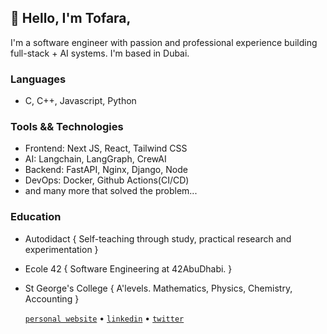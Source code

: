 ## 👋 Hello, I'm Tofara,
I'm a software engineer with passion and professional experience building full-stack + AI systems. I'm based in Dubai.

### Languages
 - C, C++, Javascript, Python   

### Tools && Technologies
 - Frontend: Next JS, React, Tailwind CSS   
 - AI: Langchain, LangGraph, CrewAI
 - Backend: FastAPI, Nginx, Django, Node
 - DevOps: Docker, Github Actions(CI/CD)
 - and many more that solved the problem...

### Education
- Autodidact { Self-teaching through study, practical research and experimentation }    
- Ecole 42 { Software Engineering at 42AbuDhabi. }  
- St George's College { A'levels. Mathematics, Physics, Chemistry, Accounting }    

  [`personal website`](https://bash.tofaramususa.me/) • [`linkedin`](https://www.linkedin.com/in/tofara-mususa/) • [`twitter`](https://x.com/tofaramususa1)


